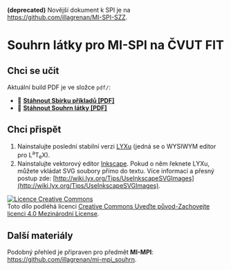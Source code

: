 **(deprecated)** Novější dokument k SPI je na https://github.com/illagrenan/MI-SPI-SZZ.

# Souhrn látky pro MI-SPI na ČVUT FIT #

## Chci se učit ##

Aktuální build PDF je ve složce `pdf/`:

- :pencil: **[Stáhnout Sbírku příkladů [PDF]](https://github.com/illagrenan/MI-SPI_sourhn/raw/master/pdf/SPI%20-%20Sbirka%20prikladu.pdf)** 
- :blue_book: **[Stáhnout Souhrn látky [PDF]](https://github.com/illagrenan/MI-SPI_sourhn/raw/master/pdf/SPI%20-%20Souhrn%20latky.pdf)** 

## Chci přispět ##

1. Nainstalujte poslední stabilní verzi [LYXu](http://www.lyx.org/) (jedná se o WYSIWYM editor pro L<sup>a</sup>T<sub>e</sub>X).
2. Nainstalujte vektorový editor [Inkscape](http://www.inkscape.org/cs/). Pokud o něm řeknete LYXu, můžete vkládat SVG soubory přímo do textu. Více informací a přesný postup zde: [http://wiki.lyx.org/Tips/UseInkscapeSVGImages](http://wiki.lyx.org/Tips/UseInkscapeSVGImages).

<a rel="license" href="http://creativecommons.org/licenses/by-sa/4.0/"><img alt="Licence Creative Commons" style="border-width:0" src="https://i.creativecommons.org/l/by-sa/4.0/88x31.png" /></a><br />Toto dílo podléhá licenci <a rel="license" href="http://creativecommons.org/licenses/by-sa/4.0/">Creative Commons Uveďte původ-Zachovejte licenci 4.0 Mezinárodní License</a>.

## Další materiály ##

Podobný přehled je připraven pro předmět **MI-MPI**: https://github.com/illagrenan/mi-mpi_souhrn.
